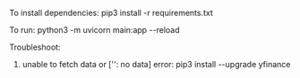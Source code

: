 To install dependencies: pip3 install -r requirements.txt

To run: python3 -m uvicorn main:app --reload

Troubleshoot:
1) unable to fetch data or ['<symbol>': no data] error: pip3 install --upgrade yfinance

